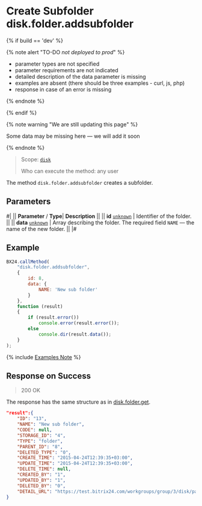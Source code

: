# Create Subfolder disk.folder.addsubfolder

{% if build == 'dev' %}

{% note alert "TO-DO _not deployed to prod_" %}

- parameter types are not specified
- parameter requirements are not indicated
- detailed description of the data parameter is missing
- examples are absent (there should be three examples - curl, js, php)
- response in case of an error is missing

{% endnote %}

{% endif %}

{% note warning "We are still updating this page" %}

Some data may be missing here — we will add it soon

{% endnote %}

> Scope: [`disk`](../../scopes/permissions.md)
>
> Who can execute the method: any user

The method `disk.folder.addsubfolder` creates a subfolder.

## Parameters

#|
||  **Parameter** / **Type**| **Description** ||
|| **id**
[`unknown`](../../data-types.md) | Identifier of the folder. ||
|| **data**
[`unknown`](../../data-types.md) | Array describing the folder. The required field `NAME` — the name of the new folder. ||
|#

## Example

```js
BX24.callMethod(
    "disk.folder.addsubfolder",
    {
        id: 8,
        data: {
            NAME: 'New sub folder'
        }
    },
    function (result)
    {
        if (result.error())
            console.error(result.error());
        else
            console.dir(result.data());
    }
);
```
{% include [Examples Note](../../../_includes/examples.md) %}

## Response on Success

> 200 OK

The response has the same structure as in [disk.folder.get](./disk-folder-get.md).

```json
"result":{
    "ID": "13",
    "NAME": "New sub folder",
    "CODE": null,
    "STORAGE_ID": "4",
    "TYPE": "folder",
    "PARENT_ID": "8",
    "DELETED_TYPE": "0",
    "CREATE_TIME": "2015-04-24T12:39:35+03:00",
    "UPDATE_TIME": "2015-04-24T12:39:35+03:00",
    "DELETE_TIME": null,
    "CREATED_BY": "1",
    "UPDATED_BY": "1",
    "DELETED_BY": "0",
    "DETAIL_URL": "https://test.bitrix24.com/workgroups/group/3/disk/path/New/"
}
```